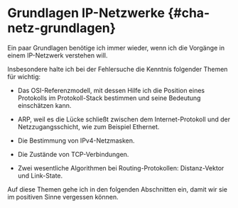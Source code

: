 
# Grundlagen IP-Netzwerke {#cha-netz-grundlagen}

Ein paar Grundlagen benötige ich immer wieder, wenn ich die Vorgänge in einem
IP-Netzwerk verstehen will.

Insbesondere halte ich bei der Fehlersuche die Kenntnis folgender Themen für
wichtig:

*   Das OSI-Referenzmodell, mit dessen Hilfe ich die Position eines Protokolls
    im Protokoll-Stack bestimmen und seine Bedeutung einschätzen kann.

*   ARP, weil es die Lücke schließt zwischen dem Internet-Protokoll und der
    Netzzugangsschicht, wie zum Beispiel Ethernet.

*   Die Bestimmung von IPv4-Netzmasken.

*   Die Zustände von TCP-Verbindungen.

*   Zwei wesentliche Algorithmen bei Routing-Protokollen:
    Distanz-Vektor und Link-State.

Auf diese Themen gehe ich in den folgenden Abschnitten ein, damit wir sie im
positiven Sinne vergessen können.

